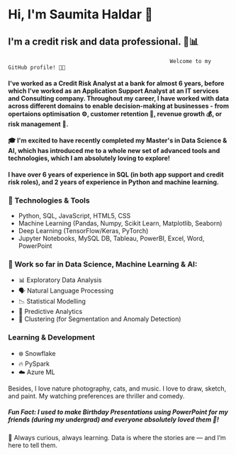 # Hi, I'm Saumita Haldar 👋  
## I'm a credit risk and data professional.  💼📊

                                                       Welcome to my GitHub profile! 👩‍💻

####  I've worked as a Credit Risk Analyst at a bank for almost 6 years, before which I've worked as an Application Support Analyst at an IT services and Consulting company. Throughout my career, I have worked with data across different domains to enable decision-making at businesses - from opertaions optimisation ⚙️, customer retention 🤝, revenue growth 💰, or risk management 🚨. 
####  🎓 I'm excited to have recently completed my Master's in Data Science & AI, which has introduced me to a whole new set of advanced tools and technologies, which I am absolutely loving to explore!
####  I have over 6 years of experience in SQL (in both app support and credit risk roles), and 2 years of experience in Python and machine learning.


### 🔧 Technologies & Tools
- Python, SQL, JavaScript, HTML5, CSS
- Machine Learning (Pandas, Numpy, Scikit Learn, Matplotlib, Seaborn)
- Deep Learning (TensorFlow/Keras, PyTorch)
- Jupyter Notebooks, MySQL DB, Tableau, PowerBI, Excel, Word, PowerPoint

### 📂 Work so far in Data Science, Machine Learning & AI:
- 📊 Exploratory Data Analysis
- 🗣️ Natural Language Processing
- 📉 Statistical Modelling
- 🔮 Predictive Analytics
- 🧩 Clustering (for Segmentation and Anomaly Detection)

### Learning & Development
- ❄️ Snowflake
- 🔥 PySpark
- ☁️ Azure ML

Besides, I love nature photography, cats, and music. I love to draw, sketch, and paint. My watching preferences are thriller and comedy.

##### Fun Fact: I used to make Birthday Presentations using PowerPoint for my friends (during my undergrad) and everyone absolutely loved them 💙!

🚀 Always curious, always learning. Data is where the stories are — and I’m here to tell them.


